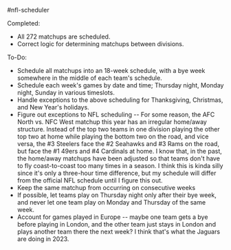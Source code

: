 #nfl-scheduler

Completed:
 - All 272 matchups are scheduled.
 - Correct logic for determining matchups between divisions.


To-Do:
 - Schedule all matchups into an 18-week schedule, with a bye week somewhere in the middle of each team's schedule.
 - Schedule each week's games by date and time; Thursday night, Monday night, Sunday in various timeslots.
 - Handle exceptions to the above scheduling for Thanksgiving, Christmas, and New Year's holidays.
 - Figure out exceptions to NFL scheduling -- For some reason, the AFC North vs. NFC West matchup this year has an irregular home/away structure. Instead of the top two teams in one division playing the other top two at home while playing the bottom two on the road, and vice versa, the #3 Steelers face the #2 Seahawks and #3 Rams on the road, but face the #1 49ers and #4 Cardinals at home. I know that, in the past, the home/away matchups have been adjusted so that teams don't have to fly coast-to-coast too many times in a season. I think this is kinda silly since it's only a three-hour time difference, but my schedule will differ from the official NFL schedule until I figure this out.
 - Keep the same matchup from occurring on consecutive weeks
 - If possible, let teams play on Thursday night only after their bye week, and never let one team play on Monday and Thursday of the same week.
 - Account for games played in Europe -- maybe one team gets a bye before playing in London, and the other team just stays in London and plays another team there the next week? I think that's what the Jaguars are doing in 2023.
